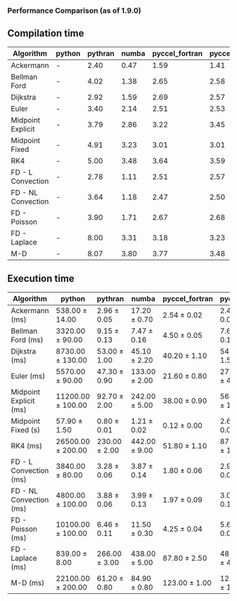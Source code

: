 ### Performance Comparison (as of 1.9.0)
## Compilation time
Algorithm                 | python                    | pythran                   | numba                     | pyccel_fortran            | pyccel_c                 
------------------------- | ------------------------- | ------------------------- | ------------------------- | ------------------------- | -------------------------
Ackermann                 | -                         | 2.40                      | 0.47                      | 1.59                      | 1.41                     
Bellman Ford              | -                         | 4.02                      | 1.38                      | 2.65                      | 2.58                     
Dijkstra                  | -                         | 2.92                      | 1.59                      | 2.69                      | 2.57                     
Euler                     | -                         | 3.40                      | 2.14                      | 2.51                      | 2.53                     
Midpoint Explicit         | -                         | 3.79                      | 2.86                      | 3.22                      | 3.45                     
Midpoint Fixed            | -                         | 4.91                      | 3.23                      | 3.01                      | 3.01                     
RK4                       | -                         | 5.00                      | 3.48                      | 3.64                      | 3.59                     
FD - L Convection         | -                         | 2.78                      | 1.11                      | 2.51                      | 2.57                     
FD - NL Convection        | -                         | 3.64                      | 1.18                      | 2.47                      | 2.50                     
FD - Poisson              | -                         | 3.90                      | 1.71                      | 2.67                      | 2.68                     
FD - Laplace              | -                         | 8.00                      | 3.31                      | 3.18                      | 3.23                     
M-D                       | -                         | 8.07                      | 3.80                      | 3.77                      | 3.48                     

## Execution time
Algorithm                 | python                    | pythran                   | numba                     | pyccel_fortran            | pyccel_c                 
------------------------- | ------------------------- | ------------------------- | ------------------------- | ------------------------- | -------------------------
Ackermann (ms)            | 538.00 $\pm$ 14.00        | 2.96 $\pm$ 0.05           | 17.20 $\pm$ 0.70          | 2.54 $\pm$ 0.02           | 2.48 $\pm$ 0.03          
Bellman Ford (ms)         | 3320.00 $\pm$ 90.00       | 9.15 $\pm$ 0.13           | 7.47 $\pm$ 0.16           | 4.50 $\pm$ 0.05           | 7.60 $\pm$ 0.15          
Dijkstra (ms)             | 8730.00 $\pm$ 130.00      | 53.00 $\pm$ 1.00          | 45.10 $\pm$ 2.20          | 40.20 $\pm$ 1.10          | 54.90 $\pm$ 1.50         
Euler (ms)                | 5570.00 $\pm$ 90.00       | 47.30 $\pm$ 0.90          | 133.00 $\pm$ 2.00         | 21.60 $\pm$ 0.80          | 277.00 $\pm$ 4.00        
Midpoint Explicit (ms)    | 11200.00 $\pm$ 100.00     | 92.70 $\pm$ 2.00          | 242.00 $\pm$ 5.00         | 38.00 $\pm$ 0.90          | 567.00 $\pm$ 14.00       
Midpoint Fixed (s)        | 57.90 $\pm$ 1.50          | 0.80 $\pm$ 0.01           | 1.21 $\pm$ 0.02           | 0.12 $\pm$ 0.00           | 2.69 $\pm$ 0.04          
RK4 (ms)                  | 26500.00 $\pm$ 200.00     | 230.00 $\pm$ 2.00         | 442.00 $\pm$ 9.00         | 51.80 $\pm$ 1.10          | 877.00 $\pm$ 10.00       
FD - L Convection (ms)    | 3840.00 $\pm$ 80.00       | 3.28 $\pm$ 0.06           | 3.87 $\pm$ 0.14           | 1.80 $\pm$ 0.06           | 2.93 $\pm$ 0.04          
FD - NL Convection (ms)   | 4800.00 $\pm$ 100.00      | 3.88 $\pm$ 0.06           | 3.99 $\pm$ 0.13           | 1.97 $\pm$ 0.09           | 3.01 $\pm$ 0.19          
FD - Poisson (ms)         | 10100.00 $\pm$ 100.00     | 6.46 $\pm$ 0.11           | 11.50 $\pm$ 0.30          | 4.25 $\pm$ 0.04           | 5.69 $\pm$ 0.07          
FD - Laplace (ms)         | 839.00 $\pm$ 8.00         | 266.00 $\pm$ 3.00         | 438.00 $\pm$ 5.00         | 87.80 $\pm$ 2.50          | 481.00 $\pm$ 4.00        
M-D (ms)                  | 22100.00 $\pm$ 200.00     | 61.20 $\pm$ 0.80          | 84.90 $\pm$ 0.80          | 123.00 $\pm$ 1.00         | 128.00 $\pm$ 1.00        
